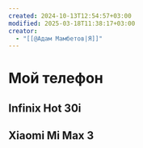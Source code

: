 ```yaml
---
created: 2024-10-13T12:54:57+03:00
modified: 2025-03-18T11:38:17+03:00
creator:
  - "[[@Адам Мамбетов|Я]]"
---
```


# Мой телефон

## Infinix Hot 30i

## Xiaomi Mi Max 3
